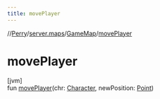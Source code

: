 ```yaml
---
title: movePlayer
---
```

//[Perry](../../../index.html)/[server.maps](../index.html)/[GameMap](index.html)/[movePlayer](move-player.html)



# movePlayer



[jvm]\
fun [movePlayer](move-player.html)(chr: [Character](../../client/-character/index.html), newPosition: [Point](https://docs.oracle.com/javase/8/docs/api/java/awt/Point.html))




